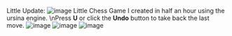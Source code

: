 Little Update:
![image](https://github.com/user-attachments/assets/4c684cd1-d46d-4c61-8e63-618654657924)
Little Chess Game I created in half an hour using the ursina engine.
\nPress **U** or click the **Undo** button to take back the last move.
![image](https://github.com/user-attachments/assets/1a8473b1-2445-497e-b5cf-9efe9afd0f87)
![image](https://github.com/user-attachments/assets/b01c78aa-bc15-4699-ac12-6a2f091d6251)
![image](https://github.com/user-attachments/assets/dbc30499-e322-4cb6-9f80-623c3cbe6e17)

